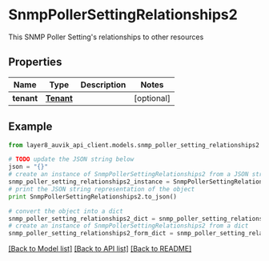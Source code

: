 # SnmpPollerSettingRelationships2

This SNMP Poller Setting's relationships to other resources

## Properties
Name | Type | Description | Notes
------------ | ------------- | ------------- | -------------
**tenant** | [**Tenant**](Tenant.md) |  | [optional] 

## Example

```python
from layer8_auvik_api_client.models.snmp_poller_setting_relationships2 import SnmpPollerSettingRelationships2

# TODO update the JSON string below
json = "{}"
# create an instance of SnmpPollerSettingRelationships2 from a JSON string
snmp_poller_setting_relationships2_instance = SnmpPollerSettingRelationships2.from_json(json)
# print the JSON string representation of the object
print SnmpPollerSettingRelationships2.to_json()

# convert the object into a dict
snmp_poller_setting_relationships2_dict = snmp_poller_setting_relationships2_instance.to_dict()
# create an instance of SnmpPollerSettingRelationships2 from a dict
snmp_poller_setting_relationships2_form_dict = snmp_poller_setting_relationships2.from_dict(snmp_poller_setting_relationships2_dict)
```
[[Back to Model list]](../README.md#documentation-for-models) [[Back to API list]](../README.md#documentation-for-api-endpoints) [[Back to README]](../README.md)


